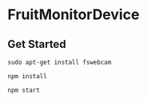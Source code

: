 # FruitMonitorDevice

## Get Started

```sudo apt-get install fswebcam```

```npm install```

```npm start```
